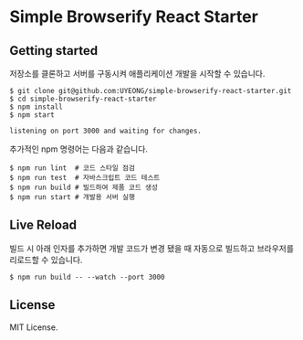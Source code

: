 # Simple Browserify React Starter

## Getting started

저장소를 클론하고 서버를 구동시켜 애플리케이션 개발을 시작할 수 있습니다.

```
$ git clone git@github.com:UYEONG/simple-browserify-react-starter.git
$ cd simple-browserify-react-starter
$ npm install
$ npm start

listening on port 3000 and waiting for changes.
```

추가적인 npm 명령어는 다음과 같습니다.

```
$ npm run lint  # 코드 스타일 점검
$ npm run test  # 자바스크립트 코드 테스트
$ npm run build # 빌드하여 제품 코드 생성
$ npm run start # 개발용 서버 실행
```

## Live Reload

빌드 시 아래 인자를 추가하면 개발 코드가 변경 됐을 때 자동으로 빌드하고 브라우저를 리로드할 수 있습니다.

```
$ npm run build -- --watch --port 3000
```

## License

MIT License.
